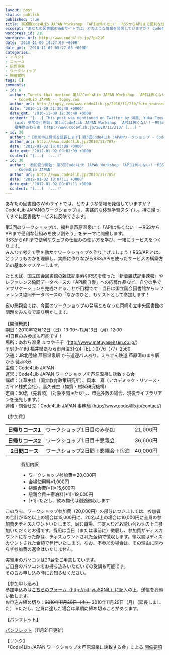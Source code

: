 ```yaml
---
layout: post
status: publish
published: true
title: 第3回Code4Lib JAPAN Workshop 「APIは怖くない！－RSSからAPIまで便利な仕組みを使い倒そう」（12月12～13日）（サービス構築コース）
excerpt: "あなたの図書館のWebサイトでは、どのような情報を発信していますか？ Code4Lib JAPANのワークショップは、実践的な体験学習スタイル。持ち帰ってすぐに図書館サービスに反映できます。\r\n\r\n第3回のワークショップは、福井県芦原温泉にて「APIは怖くない！－RSSからAPIまで便利な仕組みを使い倒そう」をテーマに開催します。\r\nRSSからAPIまで便利なウェブの仕組みの使い方を学び、一緒にサービスをつくります。\r\nみんなで考えて手を動かすワークショップを作り上げましょう！RSS/APIとは、どういうものかを理解し、実際に作りながらRSS/APIを使ったサービスの構築方法の基本をマスターします。\r\n\r\nたとえば、国立国会図書館の雑誌記事索引RSSを使った「新着雑誌記事速報」やレファレンス協同データベースの「API腕自慢」への応募作品など、自分の手でアプリケーションを完成させることが目標です！当日は国立国会図書館からレファレンス協同データベースの「なかのひと」もゲストとして参加します！\r\n\r\n夜の懇親会では、今回のワークショップの発端ともなった岡崎市立中央図書館の問題をみんなで語り明かします。"
wordpress_id: 210
wordpress_url: http://www.code4lib.jp/?p=210
date: '2010-11-09 14:27:08 +0000'
date_gmt: '2010-11-09 05:27:08 +0000'
categories:
- イベント
- ニュース
- 研修事業
- ワークショップ
- 開催案内
tags: []
comments:
- id: 6
  author: Tweets that mention 第3回Code4Lib JAPAN Workshop 「APIは怖くない！－RSSからAPIまで便利な仕組みを使い倒そう」（12月12～13日）（サービス構築コース）
    - Code4Lib JAPAN -- Topsy.com
  author_url: http://topsy.com/www.code4lib.jp/2010/11/210/?utm_source=pingback&amp;utm_campaign=L2
  date: '2010-11-09 21:30:48 +0000'
  date_gmt: '2010-11-09 12:30:48 +0000'
  content: "[...] This post was mentioned on Twitter by 海鳥, Yuka Egusa. Yuka Egusa
    said: 参加受付開始: 第3回Code4Lib JAPAN Workshop 「APIは怖くない！－RSSからAPIまで便利な仕組みを使い倒そう」（サービス構築コース）12月12～13日
    福井県あわら市　http://www.code4lib.jp/2010/11/210/ [...] "
- id: 29
  author: "【参加申込締切を延長します】第3回Code4Lib JAPANワークショップ - Code4Lib JAPAN"
  author_url: http://www.code4lib.jp/2010/11/787/
  date: '2012-01-02 18:02:09 +0000'
  date_gmt: '2012-01-02 09:02:09 +0000'
  content: "[...]  [...]"
- id: 30
  author: '参加受付開始: 第3回Code4Lib JAPAN Workshop 「APIは怖くない！－RSSからAPIまで便利な仕組みを使い倒そう」（サービス構築コース）12月12～13日
    - Code4Lib JAPAN'
  author_url: http://www.code4lib.jp/2010/11/785/
  date: '2012-01-02 18:07:11 +0000'
  date_gmt: '2012-01-02 09:07:11 +0000'
  content: "[...]  [...]"
---
```

<p>あなたの図書館のWebサイトでは、どのような情報を発信していますか？ Code4Lib JAPANのワークショップは、実践的な体験学習スタイル。持ち帰ってすぐに図書館サービスに反映できます。</p>
<p>第3回のワークショップは、福井県芦原温泉にて「APIは怖くない！－RSSからAPIまで便利な仕組みを使い倒そう」をテーマに開催します。<br />
RSSからAPIまで便利なウェブの仕組みの使い方を学び、一緒にサービスをつくります。<br />
みんなで考えて手を動かすワークショップを作り上げましょう！RSS/APIとは、どういうものかを理解し、実際に作りながらRSS/APIを使ったサービスの構築方法の基本をマスターします。<!--more--></p>
<p>たとえば、国立国会図書館の雑誌記事索引RSSを使った「新着雑誌記事速報」やレファレンス協同データベースの「API腕自慢」への応募作品など、自分の手でアプリケーションを完成させることが目標です！当日は国立国会図書館からレファレンス協同データベースの「なかのひと」もゲストとして参加します！</p>
<p>夜の懇親会では、今回のワークショップの発端ともなった岡崎市立中央図書館の問題をみんなで語り明かします。<br />
<!--more--><br />
【開催概要】<br />
期日：2010年12月12日（日）13:00～12月13日（月）12:00<br />
※1日目のみ参加も可能です！<br />
場所：あわら温泉 まつや千千（<a href="http://www.matuyasensen.co.jp/">http://www.matuyasensen.co.jp/</a>）<br />
〒910-4196 福井県あわら市舟津31-24 TEL：0776（77）2560<br />
交通：JR北陸線 芦原温泉駅 から送迎バスあり。えちぜん鉄道 芦原湯のまち駅から 徒歩3分<br />
主催：Code4Lib JAPAN<br />
運営：Code4Lib JAPAN ワークショップを芦原温泉に誘致する会<br />
講師：江草由佳（国立教育政策研究所）、岡本　真（アカデミック・リソース・ガイド株式会社）、高久雅生（物質・材料研究機構）<br />
定員：50名（先着順）（対象不問 ※ただし、申込多数の場合、現役ライブラリアンを優先します。）<br />
連絡・問合せ先：Code4Lib JAPAN 事務局 (<a href="http://www.code4lib.jp/contact/">http://www.code4lib.jp/contact/</a>)</p>
<p>【参加費】</p>
<table>
<tbody>
<tr>
<th>日帰りコース1</th>
<td>ワークショップ1日目のみ参加</td>
<td>21,000円</td>
</tr>
<tr>
<th>日帰りコース2</th>
<td>ワークショップ1日目＋懇親会</td>
<td>36,600円</td>
</tr>
<tr>
<th>2日間コース</th>
<td>ワークショップ2日間＋懇親会＋宿泊</td>
<td>40,000円</td>
</tr>
</tbody>
</table>
<div style="margin-left: 50px;">費用内訳</p>
<ul>
<li>ワークショップ参加費＝20,000円</li>
<li>会場使用料=1,000円</li>
<li>懇親会費[*1]=15,600円</li>
<li>懇親会費＋宿泊料[*1]=19,000円</li>
<li>[*1]=ただし、飲み物代は別途徴収します</li>
</ul>
</div>
<p>このうち、ワークショップ参加費（20,000円）の部分につきましては、参加者の合計が15名以上の場合は15,000円に、20名以上の場合は10,000円に全員の参加費をディスカウントいたします。同じ職場、ご友人などお誘い合わせの上ご参加いただくとお得です。費用は当日（または事前に）徴収し、参加費がディスカウントになった際は、ディスカウントされた金額で徴収します。領収書はディスカウントされた金額で発行いたします。なお、不参加の場合は、その理由に関わらず参加費の返金はいたしません。</p>
<p>実習用のパソコンは20台をご用意しています。<br />
ご自身のパソコンをお持ち込みいただいての受講も可能です。<br />
その旨お申し込み時にお知らせください。</p>
<p>【参加申し込み】<br />
参加申込みは<a href="http://bit.ly/aSXNiL">こちらのフォーム（http://bit.ly/aSXNiL）</a>に記入の上、送信をお願い致します。<br />
お申込み締め切り：<del datetime="2010-11-21T08:14:58+00:00">2010年11月20日（土）</del> 2010年11月29日（月）（延長しました） ※ただし、定員に達した場合は早期に締め切ることがあります。</p>
<p>【パンフレット】</p>
<div class="post-excerpt">
<p class="attachment"><a href="http://code4libjp.sakura.ne.jp/www.code4lib.jp/wp-content/uploads/2010/11/flyer20101212-11212.pdf">パンフレット</a>（11月21日更新）</p>
</div>
<p>【リンク】<br />
「Code4Lib JAPAN ワークショップを芦原温泉に誘致する会」による <a href="http://d.hatena.ne.jp/yoshim32/20101104/1288842836">開催要項</a></p>
